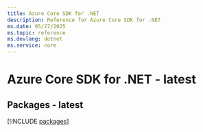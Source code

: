 ```yaml
---
title: Azure Core SDK for .NET
description: Reference for Azure Core SDK for .NET
ms.date: 05/27/2025
ms.topic: reference
ms.devlang: dotnet
ms.service: core
---
```

# Azure Core SDK for .NET - latest
## Packages - latest
[!INCLUDE [packages](core-index.md)]